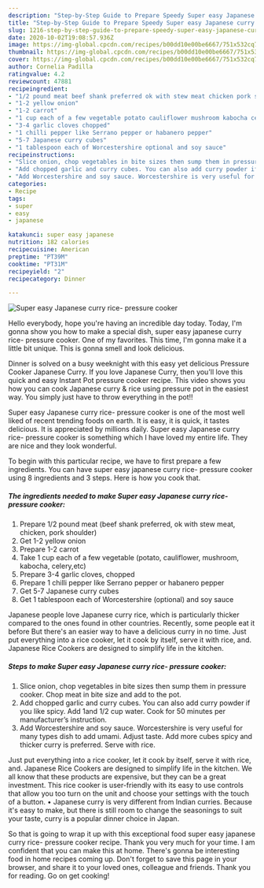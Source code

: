 ```yaml
---
description: "Step-by-Step Guide to Prepare Speedy Super easy Japanese curry rice- pressure cooker"
title: "Step-by-Step Guide to Prepare Speedy Super easy Japanese curry rice- pressure cooker"
slug: 1216-step-by-step-guide-to-prepare-speedy-super-easy-japanese-curry-rice-pressure-cooker
date: 2020-10-02T19:08:57.936Z
image: https://img-global.cpcdn.com/recipes/b00dd10e00be6667/751x532cq70/super-easy-japanese-curry-rice-pressure-cooker-recipe-main-photo.jpg
thumbnail: https://img-global.cpcdn.com/recipes/b00dd10e00be6667/751x532cq70/super-easy-japanese-curry-rice-pressure-cooker-recipe-main-photo.jpg
cover: https://img-global.cpcdn.com/recipes/b00dd10e00be6667/751x532cq70/super-easy-japanese-curry-rice-pressure-cooker-recipe-main-photo.jpg
author: Cornelia Padilla
ratingvalue: 4.2
reviewcount: 47881
recipeingredient:
- "1/2 pound meat beef shank preferred ok with stew meat chicken pork shoulder"
- "1-2 yellow onion"
- "1-2 carrot"
- "1 cup each of a few vegetable potato cauliflower mushroom kabocha celeryetc"
- "3-4 garlic cloves chopped"
- "1 chilli pepper like Serrano pepper or habanero pepper"
- "5-7 Japanese curry cubes"
- "1 tablespoon each of Worcestershire optional and soy sauce"
recipeinstructions:
- "Slice onion, chop vegetables in bite sizes then sump them in pressure cooker. Chop meat in bite size and add to the pot."
- "Add chopped garlic and curry cubes. You can also add curry powder if you like spicy. Add 1and 1/2 cup water. Cook for 50 minutes per manufacturer’s instruction."
- "Add Worcestershire and soy sauce. Worcestershire is very useful for many types dish to add umami. Adjust taste. Add more cubes spicy and thicker curry is preferred. Serve with rice."
categories:
- Recipe
tags:
- super
- easy
- japanese

katakunci: super easy japanese 
nutrition: 182 calories
recipecuisine: American
preptime: "PT39M"
cooktime: "PT31M"
recipeyield: "2"
recipecategory: Dinner

---
```



![Super easy Japanese curry rice- pressure cooker](https://img-global.cpcdn.com/recipes/b00dd10e00be6667/751x532cq70/super-easy-japanese-curry-rice-pressure-cooker-recipe-main-photo.jpg)

Hello everybody, hope you're having an incredible day today. Today, I'm gonna show you how to make a special dish, super easy japanese curry rice- pressure cooker. One of my favorites. This time, I'm gonna make it a little bit unique. This is gonna smell and look delicious.

Dinner is solved on a busy weeknight with this easy yet delicious Pressure Cooker Japanese Curry. If you love Japanese Curry, then you&#39;ll love this quick and easy Instant Pot pressure cooker recipe. This video shows you how you can cook Japanese curry &amp; rice using pressure pot in the easiest way. You simply just have to throw everything in the pot!!

Super easy Japanese curry rice- pressure cooker is one of the most well liked of recent trending foods on earth. It is easy, it is quick, it tastes delicious. It is appreciated by millions daily. Super easy Japanese curry rice- pressure cooker is something which I have loved my entire life. They are nice and they look wonderful.


To begin with this particular recipe, we have to first prepare a few ingredients. You can have super easy japanese curry rice- pressure cooker using 8 ingredients and 3 steps. Here is how you cook that.

<!--inarticleads1-->

##### The ingredients needed to make Super easy Japanese curry rice- pressure cooker:

1. Prepare 1/2 pound meat (beef shank preferred, ok with stew meat, chicken, pork shoulder)
1. Get 1-2 yellow onion
1. Prepare 1-2 carrot
1. Take 1 cup each of a few vegetable (potato, cauliflower, mushroom, kabocha, celery,etc)
1. Prepare 3-4 garlic cloves, chopped
1. Prepare 1 chilli pepper like Serrano pepper or habanero pepper
1. Get 5-7 Japanese curry cubes
1. Get 1 tablespoon each of Worcestershire (optional) and soy sauce


Japanese people love Japanese curry rice, which is particularly thicker compared to the ones found in other countries. Recently, some people eat it before But there&#39;s an easier way to have a delicious curry in no time. Just put everything into a rice cooker, let it cook by itself, serve it with rice, and. Japanese Rice Cookers are designed to simplify life in the kitchen. 

<!--inarticleads2-->

##### Steps to make Super easy Japanese curry rice- pressure cooker:

1. Slice onion, chop vegetables in bite sizes then sump them in pressure cooker. Chop meat in bite size and add to the pot.
1. Add chopped garlic and curry cubes. You can also add curry powder if you like spicy. Add 1and 1/2 cup water. Cook for 50 minutes per manufacturer’s instruction.
1. Add Worcestershire and soy sauce. Worcestershire is very useful for many types dish to add umami. Adjust taste. Add more cubes spicy and thicker curry is preferred. Serve with rice.


Just put everything into a rice cooker, let it cook by itself, serve it with rice, and. Japanese Rice Cookers are designed to simplify life in the kitchen. We all know that these products are expensive, but they can be a great investment. This rice cooker is user-friendly with its easy to use controls that allow you too turn on the unit and choose your settings with the touch of a button. • Japanese curry is very different from Indian curries. Because it&#39;s easy to make, but there is still room to change the seasonings to suit your taste, curry is a popular dinner choice in Japan. 

So that is going to wrap it up with this exceptional food super easy japanese curry rice- pressure cooker recipe. Thank you very much for your time. I am confident that you can make this at home. There's gonna be interesting food in home recipes coming up. Don't forget to save this page in your browser, and share it to your loved ones, colleague and friends. Thank you for reading. Go on get cooking!
